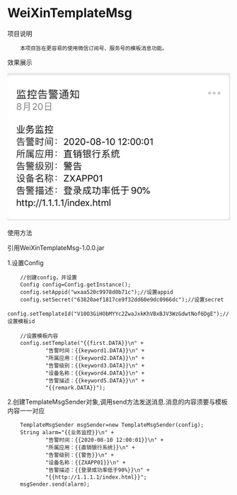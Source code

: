 # WeiXinTemplateMsg
项目说明  

        本项目旨在更容易的使用微信订阅号、服务号的模板消息功能。

效果展示

![image](https://github.com/hchyue/WeiXinTemplateMsg/blob/master/img/result.jpg)

使用方法

引用WeiXinTemplateMsg-1.0.0.jar

1.设置Config

        //创建config，并设置
        Config config=Config.getInstance();
        config.setAppid("wxaa520c9978d0b71c");//设置appid
        config.setSecret("63820aef1817ce9f32dd60e9dc0966dc");//设置secret
        config.setTemplateId("V10O3GiHObMYYc2ZwaJxkKhVBxBJV3WzGdwtNof6DgE");//设置模板id
        
        //设置模板内容
        config.setTemplate("{{first.DATA}}\n" +
                "告警时间：{{keyword1.DATA}}\n" +
                "所属应用：{{keyword2.DATA}}\n" +
                "告警级别：{{keyword3.DATA}}\n" +
                "设备名称：{{keyword4.DATA}}\n" +
                "告警描述：{{keyword5.DATA}}\n" +
                "{{remark.DATA}}");
       
2.创建TemplateMsgSender对象,调用send方法发送消息.消息的内容须要与模板内容一一对应
        
        
        TemplateMsgSender msgSender=new TemplateMsgSender(config);
        String alarm="{{业务监控}}\n" +
                "告警时间：{{2020-08-10 12:00:01}}\n" +
                "所属应用：{{直销银行系统}}\n" +
                "告警级别：{{警告}}\n" +
                "设备名称：{{ZXAPP01}}\n" +
                "告警描述：{{登录成功率低于90%}}\n" +
                "{{http://1.1.1.1/index.html}}";
        msgSender.send(alarm);
